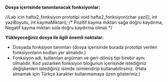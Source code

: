 
**Dosya içerisinde tanımlanacak fonksiyonlar:** 

//Lab icin hafta2_fonksiyon prototipi 
void hafta2_fonksiyon(char yazi[], int yaziBoyutu, int kaymaMiktari);
/*
Pozitif kayma miktarı sağa doğru kaydırma, Negatif kayma miktarı sola doğru kaydırma olmalı
*/



**Yükleyeceğiniz dosya ile ilgili önemli noktalar:**  
 
- Dosyada fonksiyon tanımları (dosya içerisinde burada prototipi verilen fonksiyonların kodları yer almalıdır.) 
- Fonksiyon adı, kullanılan argüman ve geri-dönüş tipi birebir aynı olmalıdır. Kod yazarken fonksiyon  bloğunun  içerisinde  istediğiniz  değişkenleri  istediğiniz  isimde  isimlendirip kullanabilirsiniz. (Hata almamak için Türkçe karakter kullanmamaya özen gösteriniz.) 
